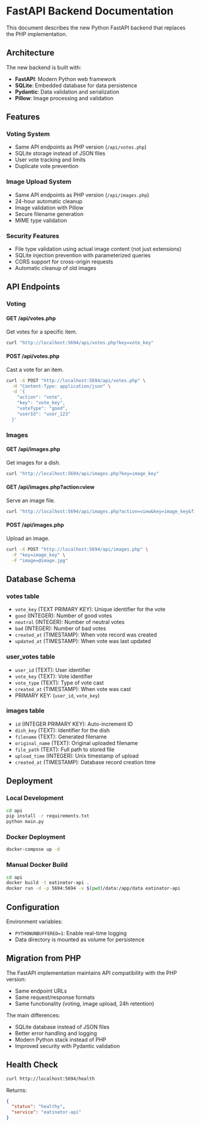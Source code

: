 # FastAPI Backend Documentation

This document describes the new Python FastAPI backend that replaces the PHP implementation.

## Architecture

The new backend is built with:
- **FastAPI**: Modern Python web framework
- **SQLite**: Embedded database for data persistence
- **Pydantic**: Data validation and serialization
- **Pillow**: Image processing and validation

## Features

### Voting System
- Same API endpoints as PHP version (`/api/votes.php`)
- SQLite storage instead of JSON files
- User vote tracking and limits
- Duplicate vote prevention

### Image Upload System
- Same API endpoints as PHP version (`/api/images.php`)
- 24-hour automatic cleanup
- Image validation with Pillow
- Secure filename generation
- MIME type validation

### Security Features
- File type validation using actual image content (not just extensions)
- SQLite injection prevention with parameterized queries
- CORS support for cross-origin requests
- Automatic cleanup of old images

## API Endpoints

### Voting

#### GET /api/votes.php
Get votes for a specific item.
```bash
curl "http://localhost:5694/api/votes.php?key=vote_key"
```

#### POST /api/votes.php
Cast a vote for an item.
```bash
curl -X POST "http://localhost:5694/api/votes.php" \
  -H "Content-Type: application/json" \
  -d '{
    "action": "vote",
    "key": "vote_key", 
    "voteType": "good",
    "userId": "user_123"
  }'
```

### Images

#### GET /api/images.php
Get images for a dish.
```bash
curl "http://localhost:5694/api/images.php?key=image_key"
```

#### GET /api/images.php?action=view
Serve an image file.
```bash
curl "http://localhost:5694/api/images.php?action=view&key=image_key&file=filename.jpg"
```

#### POST /api/images.php
Upload an image.
```bash
curl -X POST "http://localhost:5694/api/images.php" \
  -F "key=image_key" \
  -F "image=@image.jpg"
```

## Database Schema

### votes table
- `vote_key` (TEXT PRIMARY KEY): Unique identifier for the vote
- `good` (INTEGER): Number of good votes
- `neutral` (INTEGER): Number of neutral votes  
- `bad` (INTEGER): Number of bad votes
- `created_at` (TIMESTAMP): When vote record was created
- `updated_at` (TIMESTAMP): When vote was last updated

### user_votes table
- `user_id` (TEXT): User identifier
- `vote_key` (TEXT): Vote identifier
- `vote_type` (TEXT): Type of vote cast
- `created_at` (TIMESTAMP): When vote was cast
- PRIMARY KEY: (`user_id`, `vote_key`)

### images table
- `id` (INTEGER PRIMARY KEY): Auto-increment ID
- `dish_key` (TEXT): Identifier for the dish
- `filename` (TEXT): Generated filename
- `original_name` (TEXT): Original uploaded filename
- `file_path` (TEXT): Full path to stored file
- `upload_time` (INTEGER): Unix timestamp of upload
- `created_at` (TIMESTAMP): Database record creation time

## Deployment

### Local Development
```bash
cd api
pip install -r requirements.txt
python main.py
```

### Docker Deployment
```bash
docker-compose up -d
```

### Manual Docker Build
```bash
cd api
docker build -t eatinator-api .
docker run -d -p 5694:5694 -v $(pwd)/data:/app/data eatinator-api
```

## Configuration

Environment variables:
- `PYTHONUNBUFFERED=1`: Enable real-time logging
- Data directory is mounted as volume for persistence

## Migration from PHP

The FastAPI implementation maintains API compatibility with the PHP version:
- Same endpoint URLs
- Same request/response formats
- Same functionality (voting, image upload, 24h retention)

The main differences:
- SQLite database instead of JSON files
- Better error handling and logging
- Modern Python stack instead of PHP
- Improved security with Pydantic validation

## Health Check

```bash
curl http://localhost:5694/health
```

Returns:
```json
{
  "status": "healthy",
  "service": "eatinator-api"
}
```
